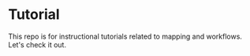 # Tutorial
This repo is for instructional tutorials related to mapping and workflows.
Let's check it out.
